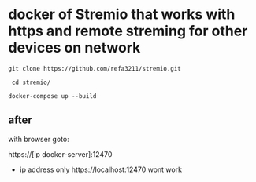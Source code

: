 # docker of Stremio that works with https and remote streming for other devices on network 

```
git clone https://github.com/refa3211/stremio.git
```
```
 cd stremio/
```
```
docker-compose up --build
```

## after

with browser goto:

https://[ip docker-server]:12470

* ip address only
https://localhost:12470
wont work
